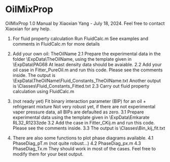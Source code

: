 # OilMixProp

OilMixProp 1.0 Manual by Xiaoxian Yang - July 18, 2024.
Feel free to contact Xiaoxian for any help.

1. For fluid property calculation
    Run FluidCalc.m
	See examples and comments in FluidCalc.m for more details

2. Add your own oil: TheOilName
   2.1 Prepare the experimental data in the folder \ExpData\TheOilName, using the template given in \ExpData\PAG68
       At least density data should be avaiable. 
   2.2 Add your oil case in Fitter_PureOil.m and run this code. Please see the comments inside.
	   The output is \ExpData\TheOilName\Fluid_Constants_TheOilName.txt
	   Another output is \Classes\Fluid_Constants_Fitted.txt
   2.3 Carry out fluid property calculation using FluidCalc.m

3. (not ready yet) Fit binary interaction parameter  (BIP) for an oil + refrigerant mixture
   Not very robust yet, if there are not experimental vaper pressure data, all BIPs are defaulted as zero.
   3.1 Prepare experimental data using the template given in \ExpData\Emkarate RL32_R1233zde
   3.2 Add the case in Fitter_CKij.m and run this code. Please see the comments inside.
   3.3 The output is \Classes\Bin_kij_fit.txt

4. There are also some functions to plot phase diagrams available. 
   4.1 PhaseDiag_pT.m (not quite robust...)
   4.2 PhaseDiag_px.m
   4.3 PhaseDiag_Tx.m
   They should work in most of the cases. Feel free to modify them for your best output. 

